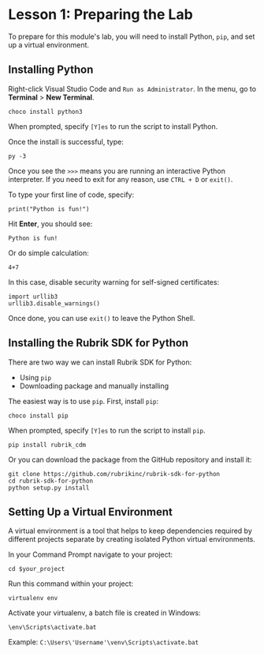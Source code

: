 # Lesson 1: Preparing the Lab

To prepare for this module's lab, you will need to install Python, `pip`, and set up a virtual environment.

## Installing Python

Right-click Visual Studio Code and `Run as Administrator`. In the menu, go to **Terminal** > **New Terminal**. 

```
choco install python3
```

When prompted, specify `[Y]es` to run the script to install Python.

Once the install is successful, type:

```
py -3
```

Once you see the `>>>` means you are running an interactive Python interpreter. If you need to exit for any reason, use `CTRL + D` or `exit()`.

To type your first line of code, specify:

```
print("Python is fun!")
```

Hit **Enter**, you should see:

```
Python is fun!
```

Or do simple calculation:

```
4+7
```

In this case, disable security warning for self-signed certificates:

```
import urllib3
urllib3.disable_warnings()
```

Once done, you can use `exit()` to leave the Python Shell.

## Installing the Rubrik SDK for Python

There are two way we can install Rubrik SDK for Python:

* Using `pip`
* Downloading package and manually installing

The easiest way is to use `pip`. First, install `pip`:

```
choco install pip
```

When prompted, specify `[Y]es` to run the script to install `pip`.

```
pip install rubrik_cdm
```

Or you can download the package from the GitHub repository and install it:

```
git clone https://github.com/rubrikinc/rubrik-sdk-for-python
cd rubrik-sdk-for-python
python setup.py install
```

## Setting Up a Virtual Environment

A virtual environment is a tool that helps to keep dependencies required by different projects separate by creating isolated Python virtual environments.

In your Command Prompt navigate to your project:

```
cd $your_project
```

Run this command within your project:

```
virtualenv env
```

Activate your virtualenv, a batch file is created in Windows:

```
\env\Scripts\activate.bat
```

Example: `C:\Users\'Username'\venv\Scripts\activate.bat`